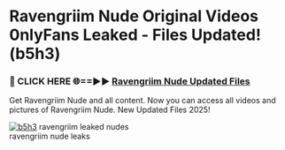 # Ravengriim Nude Original Videos 0nlyFans Leaked - Files Updated! (b5h3)

<h3>🔴 CLICK HERE 🌐==►► <a href="https://tinyurl.com/yc6ubb5a" rel="nofollow">Ravengriim Nude Updated Files</a></h3>

Get Ravengriim Nude and all content. Now you can access all videos and pictures of Ravengriim Nude. New Updated Files 2025!

[![b5h3](https://i.imgur.com/7eu0CRL.gif)](https://tinyurl.com/yc6ubb5a)
ravengriim leaked nudes<br>
ravengriim nude leaks